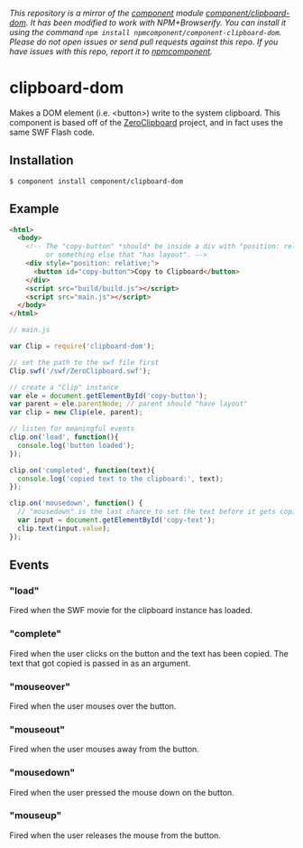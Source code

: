 *This repository is a mirror of the [component](http://component.io) module [component/clipboard-dom](http://github.com/component/clipboard-dom). It has been modified to work with NPM+Browserify. You can install it using the command `npm install npmcomponent/component-clipboard-dom`. Please do not open issues or send pull requests against this repo. If you have issues with this repo, report it to [npmcomponent](https://github.com/airportyh/npmcomponent).*

# clipboard-dom

  Makes a DOM element (i.e. &lt;button&gt;) write to the system clipboard. This
  component is based off of the [ZeroClipboard](https://github.com/jonrohan/ZeroClipboard)
  project, and in fact uses the same SWF Flash code.

## Installation

```
$ component install component/clipboard-dom
```

## Example

``` html
<html>
  <body>
    <!-- The "copy-button" *should* be inside a div with "position: relative"
         or something else that "has layout". -->
    <div style="position: relative;">
      <button id="copy-button">Copy to Clipboard</button>
    </div>
    <script src="build/build.js"></script>
    <script src="main.js"></script>
  </body>
</html>
```

``` js
// main.js

var Clip = require('clipboard-dom');

// set the path to the swf file first
Clip.swf('/swf/ZeroClipboard.swf');

// create a "Clip" instance
var ele = document.getElementById('copy-button');
var parent = ele.parentNode; // parent should "have layout"
var clip = new Clip(ele, parent);

// listen for meaningful events
clip.on('load', function(){
  console.log('button loaded');
});

clip.on('completed', function(text){
  console.log('copied text to the clipboard:', text);
});

clip.on('mousedown', function() {
  // "mousedown" is the last chance to set the text before it gets copied
  var input = document.getElementById('copy-text');
  clip.text(input.value);
});
```

## Events

### "load"

Fired when the SWF movie for the clipboard instance has loaded.

### "complete"

Fired when the user clicks on the button and the text has been copied.
The text that got copied is passed in as an argument.

### "mouseover"

Fired when the user mouses over the button.

### "mouseout"

Fired when the user mouses away from the button.

### "mousedown"

Fired when the user pressed the mouse down on the button.

### "mouseup"

Fired when the user releases the mouse from the button.
